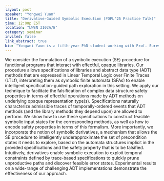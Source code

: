 ```yaml
---
layout: post
speaker: "Yongwei Yuan"
title: "Derivative-Guided Symbolic Execution (POPL'25 Practice Talk)"
time: 12:00p EST
location: "LWSN 3102A/B"
category: seminar
invited: false
link_abstract: true
bio: "Yongwei Yaun is a fifth-year PhD student working with Prof. Suresh Jagannathan. His research interest is in programming language and verification."
---
```

We consider the formulation of a symbolic execution (SE) procedure for functional programs that interact with effectful, opaque libraries. Our procedure allows specifications of libraries and abstract data type (ADT) methods that are expressed in Linear Temporal Logic over Finite Traces (LTLf), interpreting them as symbolic finite automata (SFAs) to enable intelligent specification-guided path exploration in this setting. We apply our technique to facilitate the falsification of complex data structure safety properties in terms of effectful operations made by ADT methods on underlying opaque representation type(s). Specifications naturally characterize admissible traces of temporally-ordered events that ADT methods (and the library methods they depend upon) are allowed to perform. We show how to use these specifications to construct feasible symbolic input states for the corresponding methods, as well as how to encode safety properties in terms of this formalism. More importantly, we incorporate the notion of symbolic derivatives, a mechanism that allows the SE procedure to intelligently underapproximate the set of precondition states it needs to explore, based on the automata structures implicit in the provided specifications and the safety property that is to be falsified. Intuitively, derivatives enable symbolic execution to exploit temporal constraints defined by trace-based specifications to quickly prune unproductive paths and discover feasible error states. Experimental results on a wide-range of challenging ADT implementations demonstrate the effectiveness of our approach.
